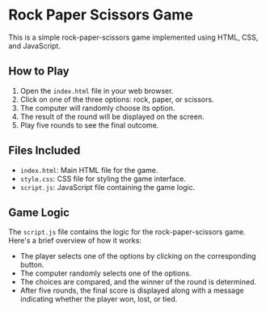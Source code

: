 

# Rock Paper Scissors Game

This is a simple rock-paper-scissors game implemented using HTML, CSS, and JavaScript.

## How to Play

1. Open the `index.html` file in your web browser.
2. Click on one of the three options: rock, paper, or scissors.
3. The computer will randomly choose its option.
4. The result of the round will be displayed on the screen.
5. Play five rounds to see the final outcome.

## Files Included

- `index.html`: Main HTML file for the game.
- `style.css`: CSS file for styling the game interface.
- `script.js`: JavaScript file containing the game logic.

## Game Logic

The `script.js` file contains the logic for the rock-paper-scissors game. Here's a brief overview of how it works:

- The player selects one of the options by clicking on the corresponding button.
- The computer randomly selects one of the options.
- The choices are compared, and the winner of the round is determined.
- After five rounds, the final score is displayed along with a message indicating whether the player won, lost, or tied.

